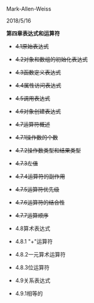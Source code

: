 Mark-Allen-Weiss

2018/5/16

**第四章表达式和运算符**

- ~~4.1原始表达式~~

- ~~4.2对象和数组的初始化表达式~~

- ~~4.3函数定义表达式~~

- ~~4.4属性访问表达式~~

- ~~4.5调用表达式~~

- ~~4.6对象创建表达式~~

- ~~4.7运算符概述~~

- ~~4.7.1操作数的个数~~

-  ~~4.7.2操作数类型和结果类型~~

-  ~~4.7.3左值~~

-  ~~4.7.4运算符的副作用~~

-  ~~4.7.5运算符优先级~~

-  ~~4.7.6运算符的结合性~~

-  ~~4.7.7运算顺序~~

-  4.8算术表达式

-  4.8.1 "+"运算符

-  4.8.2一元算术运算符

-  4.8.3位运算符

- 4.9关系表达式

-  4.9.1相等的

